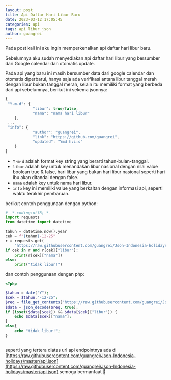 ```yaml
---
layout: post
title: Api Daftar Hari Libur Baru
date: 2023-03-12 17:05:45
categories: api
tags: api libur json
author: guangrei
---
```


Pada post kali ini aku ingin memperkenalkan api daftar hari libur baru.

Sebelumnya aku sudah menyediakan api daftar hari libur yang bersumber dari Google calendar dan otomatis update.

Pada api yang baru ini masih bersumber data dari google calendar dan otomatis diperbarui, hanya saja ada verifikasi antara libur tanggal merah dengan libur bukan tanggal merah, selain itu memiliki format yang berbeda dari api sebelumnya, berikut ini sekema jsonnya:

```javascript
{
 "Y-m-d": {
 			"libur": true/false,
 			"nama": "nama hari libur"
 	},
 ...
 "info": {
 			"author": "guangrei",
 			"link": "https://github.com/guangrei",
 			"updated": "Ymd h:i:s"
 	}
}
```

- `Y-m-d` adalah format key string yang berarti tahun-bulan-tanggal.
 - `libur` adalah key untuk menandakan libur nasional dengan nilai value boolean true & false, hari libur yang bukan hari libur nasional seperti hari ibu akan ditandai dengan false.
  - `nama` adalah key untuk nama hari libur.
- `info` key ini memiliki value yang berkaitan dengan informasi api, seperti waktu terakhir pembaruan.

berikut contoh penggunaan dengan python:

```python
# -*-coding:utf8;-*-
import requests
from datetime import datetime

tahun = datetime.now().year
cek = f"{tahun}-12-25"
r = requests.get(
    "https://raw.githubusercontent.com/guangrei/Json-Indonesia-holidays/master/api.json").json()
if cek in r and r[cek]["libur"]:
    print(r[cek]["nama"])
else:
    print("tidak libur!")

```

dan contoh penggunaan dengan php:
```php
<?php

$tahun = date("Y");
$cek = $tahun."-12-25";
$req = file_get_contents("https://raw.githubusercontent.com/guangrei/Json-Indonesia-holidays/master/api.json");
$data = json_decode($req, true);
if (isset($data[$cek]) && $data[$cek]["libur"]) {
    echo $data[$cek]["nama"];
}
else{
    echo "tidak libur!";
}
    
```

seperti yang tertera diatas url api endpointnya ada di [https://raw.githubusercontent.com/guangrei/Json-Indonesia-holidays/master/api.json](https://raw.githubusercontent.com/guangrei/Json-Indonesia-holidays/master/api.json) semoga bermanfaat 